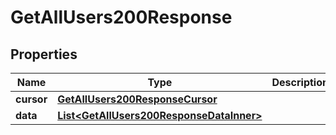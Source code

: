 

# GetAllUsers200Response


## Properties

| Name | Type | Description | Notes |
|------------ | ------------- | ------------- | -------------|
|**cursor** | [**GetAllUsers200ResponseCursor**](GetAllUsers200ResponseCursor.md) |  |  [optional] |
|**data** | [**List&lt;GetAllUsers200ResponseDataInner&gt;**](GetAllUsers200ResponseDataInner.md) |  |  [optional] |



